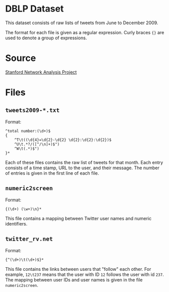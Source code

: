 # DBLP Dataset

This dataset consists of raw lists of tweets from June to December 2009.

The format for each file is given as a regular expression. Curly braces `{}` are
used to denote a group of expressions.

# Source

[Stanford Network Analysis Project](http://snap.stanford.edu/data/twitter7.html)

# Files

## `tweets2009-*.txt`

Format:

    ^total number:(\d+)$
    {
        ^T\t((\d{4}=\d{2}-\d{2} \d{2}:\d{2}:\d{2})$
        ^U\t.*?/([^/\n]+)$")
        ^W\t(.*)$")
    }*

Each of these files contains the raw list of tweets for that month. Each entry
consists of a time stamp, URL to the user, and their message. The number of
entries is given in the first line of each file.

## `numeric2screen`

Format:

    {(\d+) (\w+)\n}*

This file contains a mapping between Twitter user names and numeric identifiers.


## `twitter_rv.net`

Format:

    {^(\d+)\t(\d+)$}*

This file contains the links between users that "follow" each other. For
example, `12\t237` means that the user with ID `12` follows the user with id
`237`. The mapping between user IDs and user names is given in the file
`numeric2screen`.
